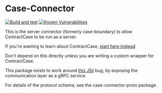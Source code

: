 # Case-Connector

[![Build and test](https://github.com/case-contract-testing/contract-case/actions/workflows/build-and-test.yml/badge.svg?branch=main)](https://github.com/case-contract-testing/contract-case/actions/workflows/build-and-test.yml)
[![Known Vulnerabilities](https://snyk.io/test/github/case-contract-testing/contract-case/badge.svg?targetFile=packages/case-connector/package.json)](https://snyk.io/test/github/case-contract-testing/case?targetFile=packages/case-boundary/package.json)

This is the server connector (formerly case-boundary) to allow ContractCase to be run as a server.

If you're wanting to learn about ContractCase, [start here instead](https://case.contract-testing.io/docs/intro)

Don't depend on this directly unless you are writing a custom wrapper for ContractCase.

This package exists to work around [this JSii](https://github.com/aws/jsii/issues/4133)
bug, by exposing the communication layer as a gRPC service.

For details of the protocol schema, see the case-connector-proto package.
